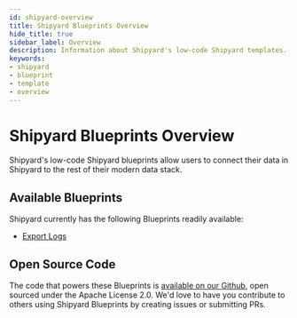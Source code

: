 ```yaml
---
id: shipyard-overview
title: Shipyard Blueprints Overview
hide_title: true
sidebar_label: Overview
description: Information about Shipyard's low-code Shipyard templates.
keywords:
- shipyard
- blueprint
- template
- overview
---
```


# Shipyard Blueprints Overview

Shipyard's low-code Shipyard blueprints allow users to connect their data in Shipyard to the rest of their modern data stack.

## Available Blueprints
Shipyard currently has the following Blueprints readily available: 
- [Export Logs](shipyard-api-export-logs.md)

## Open Source Code
The code that powers these Blueprints is [available on our Github](https://www.shipyardapp.com/docs), open sourced under the Apache License 2.0. We'd love to have you contribute to others using Shipyard Blueprints by creating issues or submitting PRs.
